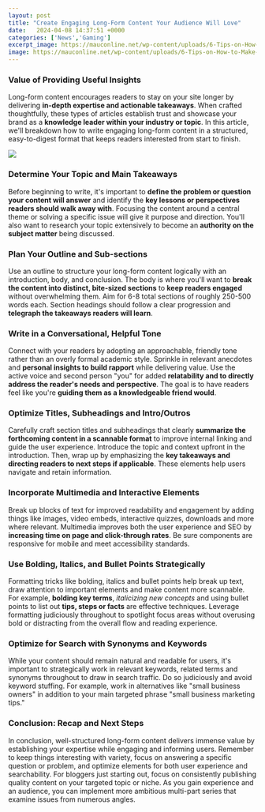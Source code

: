 ```yaml
---
layout: post
title: "Create Engaging Long-Form Content Your Audience Will Love"
date:   2024-04-08 14:37:51 +0000
categories: ['News','Gaming']
excerpt_image: https://mauconline.net/wp-content/uploads/6-Tips-on-How-to-Make-Your-Content-More-Engaging-Infographic.png
image: https://mauconline.net/wp-content/uploads/6-Tips-on-How-to-Make-Your-Content-More-Engaging-Infographic.png
---
```


### Value of Providing Useful Insights
Long-form content encourages readers to stay on your site longer by delivering **in-depth expertise and actionable takeaways**. When crafted thoughtfully, these types of articles establish trust and showcase your brand as a **knowledge leader within your industry or topic**. In this article, we'll breakdown how to write engaging long-form content in a structured, easy-to-digest format that keeps readers interested from start to finish. 

![](https://mauconline.net/wp-content/uploads/6-Tips-on-How-to-Make-Your-Content-More-Engaging-Infographic.png)
### Determine Your Topic and Main Takeaways
Before beginning to write, it's important to **define the problem or question your content will answer** and identify the **key lessons or perspectives readers should walk away with**. Focusing the content around a central theme or solving a specific issue will give it purpose and direction. You'll also want to research your topic extensively to become an **authority on the subject matter** being discussed. 
### Plan Your Outline and Sub-sections 
Use an outline to structure your long-form content logically with an introduction, body, and conclusion. The body is where you'll want to **break the content into distinct, bite-sized sections** to **keep readers engaged** without overwhelming them. Aim for 6-8 total sections of roughly 250-500 words each. Section headings should follow a clear progression and **telegraph the takeaways readers will learn**.
### Write in a Conversational, Helpful Tone 
Connect with your readers by adopting an approachable, friendly tone rather than an overly formal academic style. Sprinkle in relevant anecdotes and **personal insights to build rapport** while delivering value. Use the active voice and second person "you" for added **relatability and to directly address the reader's needs and perspective**. The goal is to have readers feel like you're **guiding them as a knowledgeable friend would**.  
### Optimize Titles, Subheadings and Intro/Outros
Carefully craft section titles and subheadings that clearly **summarize the forthcoming content in a scannable format** to improve internal linking and guide the user experience. Introduce the topic and context upfront in the introduction. Then, wrap up by emphasizing the **key takeaways and directing readers to next steps if applicable**. These elements help users navigate and retain information.
### Incorporate Multimedia and Interactive Elements 
Break up blocks of text for improved readability and engagement by adding things like images, video embeds, interactive quizzes, downloads and more where relevant. Multimedia improves both the user experience and SEO by **increasing time on page and click-through rates**. Be sure components are responsive for mobile and meet accessibility standards. 
### Use Bolding, Italics, and Bullet Points Strategically  
Formatting tricks like bolding, italics and bullet points help break up text, draw attention to important elements and make content more scannable. For example, **bolding key terms**, *italicizing new concepts* and using bullet points to list out **tips, steps or facts** are effective techniques. Leverage formatting judiciously throughout to spotlight focus areas without overusing bold or distracting from the overall flow and reading experience.
### Optimize for Search with Synonyms and Keywords
While your content should remain natural and readable for users, it's important to strategically work in relevant keywords, related terms and synonyms throughout to draw in search traffic. Do so judiciously and avoid keyword stuffing. For example, work in alternatives like "small business owners" in addition to your main targeted phrase "small business marketing tips."
### Conclusion: Recap and Next Steps
In conclusion, well-structured long-form content delivers immense value by establishing your expertise while engaging and informing users. Remember to keep things interesting with variety, focus on answering a specific question or problem, and optimize elements for both user experience and searchability. For bloggers just starting out, focus on consistently publishing quality content on your targeted topic or niche. As you gain experience and an audience, you can implement more ambitious multi-part series that examine issues from numerous angles.